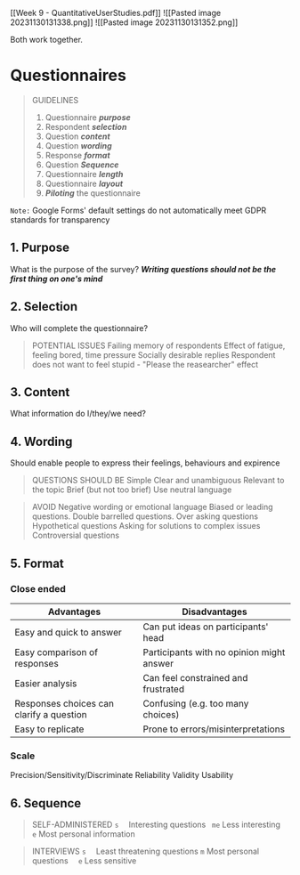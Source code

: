 [[Week 9 - QuantitativeUserStudies.pdf]]
![[Pasted image 20231130131338.png]]
![[Pasted image 20231130131352.png]]

Both work together. 
# Questionnaires
> GUIDELINES
> 1. Questionnaire ***purpose***
> 2. Respondent ***selection***
> 3. Question ***content***
> 4. Question ***wording***
> 5. Response ***format***
> 6. Question ***Sequence***
> 7. Questionnaire ***length***
> 8. Questionnaire ***layout***
> 9. ***Piloting*** the questionnaire

`Note:` Google Forms' default settings do not automatically meet GDPR standards for transparency

## 1. Purpose
What is the purpose of the survey?
***Writing questions should not be the first thing on one's mind***

## 2. Selection
Who will complete the questionnaire?
> POTENTIAL ISSUES
> Failing memory of respondents
> Effect of fatigue, feeling bored, time pressure
> Socially desirable replies
> Respondent does not want to feel stupid - "Please the reasearcher" effect

## 3. Content
What information do I/they/we need?
## 4. Wording
Should enable people to express their feelings, behaviours and expirence
> QUESTIONS SHOULD BE
> Simple
> Clear and unambiguous
> Relevant to the topic
> Brief (but not too brief)
> Use neutral language

> AVOID
> Negative wording or emotional language
> Biased or leading questions.
> Double barrelled questions.
> Over asking questions
> Hypothetical questions 
> Asking for solutions to complex issues
> Controversial questions
## 5. Format
### Close ended
| Advantages                               | Disadvantages                       |
| ---------------------------------------- | ----------------------------------- |
| Easy and quick to answer                 | Can put ideas on participants' head |
| Easy comparison of responses             | Participants with no opinion might answer                                    |
| Easier analysis                          | Can feel constrained and frustrated                                    |
| Responses choices can clarify a question | Confusing (e.g. too many choices)                                    |
| Easy to replicate                        | Prone to errors/misinterpretations                                    |
### Scale
Precision/Sensitivity/Discriminate
Reliability
Validity
Usability
## 6. Sequence
> SELF-ADMINISTERED
> `s  ` Interesting questions
> ` me` Less interesting
> `  e` Most personal information

> INTERVIEWS
> `s  ` Least threatening questions
> ` m ` Most personal questions
> `  e` Less sensitive


